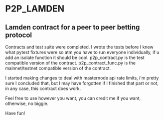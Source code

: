 # P2P_LAMDEN

## Lamden contract for a peer to peer betting protocol

Contracts and test suite were completed. I wrote the tests before I knew what pytest fixtures were so atm you have to run everyone individually, if u add an isolate function it should be cool.
p2p_contract.py is the test compatible version of the contract.
p2p_contract_func.py is the mainnet/testnet compatible version of the contract.

I started making changes to deal with masternode api rate limits, i'm pretty sure I concluded that, but I may have forgotten if I finished that part or not, in any case, this contract does work.

Feel free to use however you want, you can credit me if you want, otherwise, no biggie.

Have fun!
